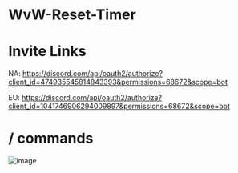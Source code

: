 # WvW-Reset-Timer

# Invite Links

NA: https://discord.com/api/oauth2/authorize?client_id=474935545814843393&permissions=68672&scope=bot

EU: https://discord.com/api/oauth2/authorize?client_id=1041746906294009897&permissions=68672&scope=bot

# / commands
![image](https://github.com/user-attachments/assets/864d9d6b-7149-4210-bbd1-2dedcf00f25f)
